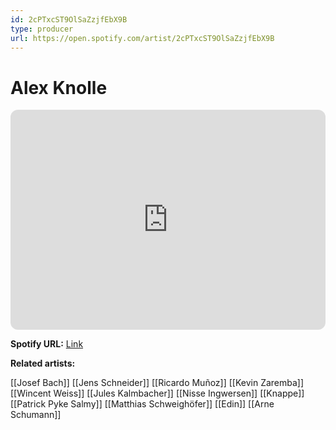 ```yaml
---
id: 2cPTxcST9OlSaZzjfEbX9B
type: producer
url: https://open.spotify.com/artist/2cPTxcST9OlSaZzjfEbX9B
---
```

# Alex Knolle

<iframe style="border-radius:12px" src="https://open.spotify.com/embed/artist/2cPTxcST9OlSaZzjfEbX9B" width="100%" height="352" frameBorder="0" allowfullscreen="" allow="autoplay; clipboard-write; encrypted-media; fullscreen; picture-in-picture" loading="lazy"></iframe>

**Spotify URL:** [Link](https://open.spotify.com/artist/2cPTxcST9OlSaZzjfEbX9B)

**Related artists:**

[[Josef Bach]]
[[Jens Schneider]]
[[Ricardo Muñoz]]
[[Kevin Zaremba]]
[[Wincent Weiss]]
[[Jules Kalmbacher]]
[[Nisse Ingwersen]]
[[Knappe]]
[[Patrick Pyke Salmy]]
[[Matthias Schweighöfer]]
[[Edin]]
[[Arne Schumann]]

